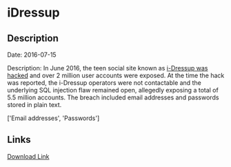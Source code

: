 # iDressup

## Description

Date: 2016-07-15

Description:
In June 2016, the teen social site known as <a href="http://arstechnica.com/security/2016/09/social-hangout-site-for-teens-leaks-millions-of-plaintext-passwords/" target="_blank" rel="noopener">i-Dressup was hacked</a> and over 2 million user accounts were exposed. At the time the hack was reported, the i-Dressup operators were not contactable and the underlying SQL injection flaw remained open, allegedly exposing a total of 5.5 million accounts. The breach included email addresses and passwords stored in plain text.


['Email addresses', 'Passwords']

## Links

[Download Link](https://link-to.net/1229997/772.2883627279052/dynamic/?r=aHR0cHM6Ly93d3cubWVkaWFmaXJlLmNvbS92aWV3L2pranQyNnVuNDNPUEQ2ay9pLWRyZXNzdXAuY29tL2ZpbGU=)